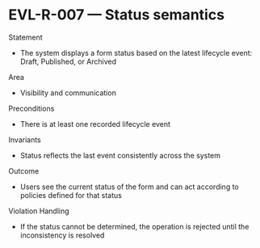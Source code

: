 # EVL-R-007 — Status semantics

Statement
- The system displays a form status based on the latest lifecycle event: Draft, Published, or Archived

Area
- Visibility and communication

Preconditions
- There is at least one recorded lifecycle event

Invariants
- Status reflects the last event consistently across the system

Outcome
- Users see the current status of the form and can act according to policies defined for that status

Violation Handling
- If the status cannot be determined, the operation is rejected until the inconsistency is resolved

